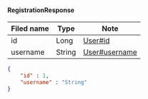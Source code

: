 #### RegistrationResponse
Filed name | Type | Note
------------ | ------------- | -------------
id | Long | [User#id](https://github.com/ilyukou/iot-docs/tree/main/dto/User.md)
username | String | [User#username](https://github.com/ilyukou/iot-docs/tree/main/dto/User.md)

```json
{
    "id" : 1,
    "username" : "String"
}

```
